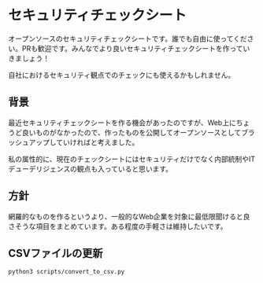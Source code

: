 # セキュリティチェックシート

オープンソースのセキュリティチェックシートです。誰でも自由に使ってください。PRも歓迎です。みんなでより良いセキュリティチェックシートを作っていきましょう！

自社におけるセキュリティ観点でのチェックにも使えるかもしれません。

## 背景
最近セキュリティチェックシートを作る機会があったのですが、Web上にちょうど良いものがなかったので、作ったものを公開してオープンソースとしてブラッシュアップしていければと考えました。

私の属性的に、現在のチェックシートにはセキュリティだけでなく内部統制やITデューデリジェンスの観点も入っていると思います。

## 方針
網羅的なものを作るというより、一般的なWeb企業を対象に最低限聞けると良さそうな項目をまとめています。ある程度の手軽さは維持したいです。

## CSVファイルの更新

```bash
python3 scripts/convert_to_csv.py
```